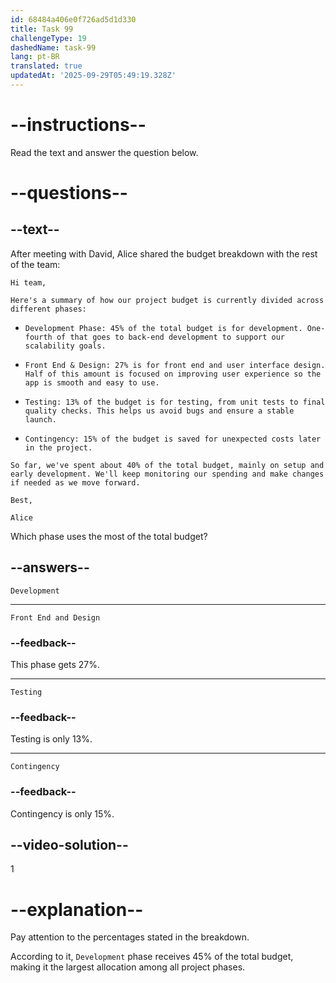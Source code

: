 ```yaml
---
id: 68484a406e0f726ad5d1d330
title: Task 99
challengeType: 19
dashedName: task-99
lang: pt-BR
translated: true
updatedAt: '2025-09-29T05:49:19.328Z'
---
```


<!-- READING -->

# --instructions--

Read the text and answer the question below.

# --questions--

## --text--

After meeting with David, Alice shared the budget breakdown with the rest of the team:

`Hi team,`

`Here's a summary of how our project budget is currently divided across different phases:`

- `Development Phase: 45% of the total budget is for development. One-fourth of that goes to back-end development to support our scalability goals.`

- `Front End & Design: 27% is for front end and user interface design. Half of this amount is focused on improving user experience so the app is smooth and easy to use.`

- `Testing: 13% of the budget is for testing, from unit tests to final quality checks. This helps us avoid bugs and ensure a stable launch.`

- `Contingency: 15% of the budget is saved for unexpected costs later in the project.`

`So far, we've spent about 40% of the total budget, mainly on setup and early development. We'll keep monitoring our spending and make changes if needed as we move forward.`

`Best,`

`Alice`

Which phase uses the most of the total budget?

## --answers--

`Development`

---

`Front End and Design`

### --feedback--

This phase gets 27%.

---

`Testing`

### --feedback--

Testing is only 13%.

---

`Contingency`

### --feedback--

Contingency is only 15%.

## --video-solution--

1

# --explanation--

Pay attention to the percentages stated in the breakdown.

According to it, `Development` phase receives 45% of the total budget, making it the largest allocation among all project phases.
